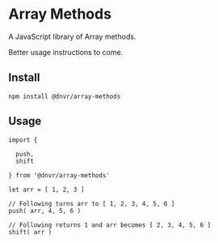 # Array Methods

A JavaScript library of Array methods.

Better usage instructions to come.

## Install
```
npm install @dnvr/array-methods
```

## Usage
```TS
import {

  push,
  shift

} from '@dnvr/array-methods'

let arr = [ 1, 2, 3 ]

// Following turns arr to [ 1, 2, 3, 4, 5, 6 ]
push( arr, 4, 5, 6 )

// Following returns 1 and arr becomes [ 2, 3, 4, 5, 6 ]
shift( arr )

```

